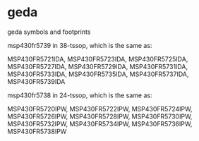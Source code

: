 geda
====

geda symbols and footprints

msp430fr5739 in 38-tssop, which is the same as:

MSP430FR5721IDA, MSP430FR5723IDA, MSP430FR5725IDA, MSP430FR5727IDA, MSP430FR5729IDA, MSP430FR5731IDA, MSP430FR5733IDA, MSP430FR5735IDA, MSP430FR5737IDA,
MSP430FR5739IDA


msp430fr5738 in 24-tssop, which is the same as:

MSP430FR5720IPW, MSP430FR5722IPW, MSP430FR5724IPW, MSP430FR5726IPW, MSP430FR5728IPW, MSP430FR5730IPW, MSP430FR5732IPW, MSP430FR5734IPW, MSP430FR5736IPW, MSP430FR5738IPW
